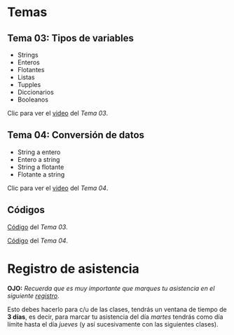 # Temas 
## __Tema 03:__ Tipos de variables
* Strings
* Enteros
* Flotantes
* Listas
* Tupples
* Diccionarios
* Booleanos

Clic para ver el [video](https://youtu.be/G_-DWPXYhWk) del _Tema 03_.


## __Tema 04:__ Conversión de datos
* String a entero
* Entero a string
* String a flotante
* Flotante a string


Clic para ver el [video](https://youtu.be/WYOEGTQgNRE) del _Tema 04_.

## Códigos
[Código](https://github.com/AFIF-UG/Introduccion_a_Python_2022/blob/main/Clase_02/Codigo_Tema_3.ipynb) del _Tema 03_.

[Código](https://github.com/AFIF-UG/Introduccion_a_Python_2022/blob/main/Clase_02/Codigo_tema_4.ipynb) del _Tema 04_.


# Registro de asistencia
__OJO:__ _Recuerda que es muy importante que marques tu asistencia en el siguiente [registro](https://docs.google.com/forms/d/e/1FAIpQLSfriXtOyDQYksHqRjAMLs2HxA-sKufwulPF0e_zjlnd0TBCJw/viewform?usp=sf_link)_.

Esto debes hacerlo para c/u de las clases, tendrás un ventana de tiempo de __3 días__, es decir, para marcar tu asistencia del día _martes_ tendrás como día límite hasta el día _jueves_ (y así sucesivamente con las siguientes clases).
